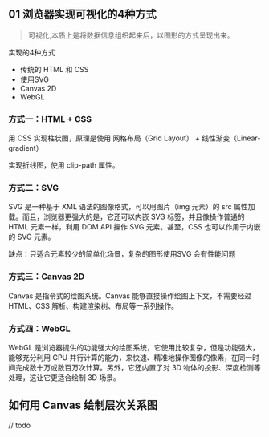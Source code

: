 ## 01 浏览器实现可视化的4种方式

> 可视化,本质上是将数据信息组织起来后，以图形的方式呈现出来。

实现的4种方式

- 传统的 HTML 和 CSS
- 使用SVG
- Canvas 2D
- WebGL

### 方式一：HTML + CSS

用 CSS 实现柱状图，原理是使用 网格布局（Grid Layout） + 线性渐变（Linear-gradient）

实现折线图，使用 clip-path 属性。


### 方式二：SVG

SVG 是一种基于 XML 语法的图像格式，可以用图片（img 元素）的 src 属性加载。而且，浏览器更强大的是，它还可以内嵌 SVG 标签，并且像操作普通的 HTML 元素一样，利用 DOM API 操作 SVG 元素。甚至，CSS 也可以作用于内嵌的 SVG 元素。

缺点：只适合元素较少的简单化场景，复杂的图形使用SVG 会有性能问题

### 方式三：Canvas 2D

Canvas 是指令式的绘图系统。Canvas 能够直接操作绘图上下文，不需要经过 HTML、CSS 解析、构建渲染树、布局等一系列操作。

### 方式四：WebGL

WebGL 是浏览器提供的功能强大的绘图系统，它使用比较复杂，但是功能强大，能够充分利用 GPU 并行计算的能力，来快速、精准地操作图像的像素，在同一时间完成数十万或数百万次计算。另外，它还内置了对 3D 物体的投影、深度检测等处理，这让它更适合绘制 3D 场景。


## 如何用 Canvas 绘制层次关系图

// todo